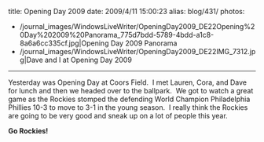 title: Opening Day 2009
date: 2009/4/11 15:00:23
alias: blog/431/
photos:
- /journal_images/WindowsLiveWriter/OpeningDay2009_DE22Opening%20Day%202009%20Panorama_775d7bdd-5789-4bdd-a1c8-8a6a6cc335cf.jpg|Opening Day 2009 Panorama
- /journal_images/WindowsLiveWriter/OpeningDay2009_DE22IMG_7312.jpg|Dave and I at Opening Day 2009
---
Yesterday was Opening Day at Coors Field.  I met Lauren, Cora, and Dave for lunch and then we headed over to the ballpark.  We got to watch a great game as the Rockies stomped the defending World Champion Philadelphia Phillies 10-3 to move to 3-1 in the young season.  I really think the Rockies are going to be very good and sneak up on a lot of people this year.

**Go Rockies!**